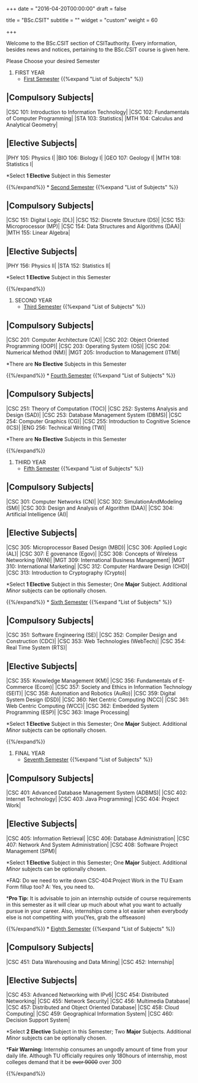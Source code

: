 +++
date = "2016-04-20T00:00:00"
draft = false

title = "BSc.CSIT"
subtitle = ""
widget = "custom"
weight = 60

+++

Welcome to the BSc.CSIT section of CSITauthority. Every information, besides news and notices, pertaining to the BSc.CSIT course is given here. 

Please Choose your desired Semester
<style>
/*	ol li:nth-child(2){
		border: 5px solid rgba(31,141,214,.8);
	}*/
</style>


1. FIRST YEAR
	* [First Semester](https://csitauthority.blogspot.com/p/1stsem.html)
	{{%expand "List of Subjects" %}}

|Compulsory Subjects|
---
|CSC 101: Introduction to Information Technology|
|CSC 102: Fundamentals of Computer Programming|
|STA 103: Statistics|
|MTH 104: Calculus and Analytical Geometry|

|Elective Subjects|
---
|PHY 105: Physics I|
|BIO 106: Biology I|
|GEO 107: Geology I|
|MTH 108: Statistics I|

&ast;Select __1 Elective__ Subject in this Semester

{{%/expand%}}
	* [Second Semester](https://csitauthority.blogspot.com/p/2ndsem.html)
		{{%expand "List of Subjects" %}}

|Compulsory Subjects|
---
|CSC 151: Digital Logic (DL)|
|CSC 152: Discrete Structure (DS)|
|CSC 153: Microprocessor (MP)|
|CSC 154: Data Structures and Algorithms (DAA)|
|MTH 155: Linear Algebra|

|Elective Subjects|
---
|PHY 156: Physics II|
|STA 152: Statistics II|

&ast;Select __1 Elective__ Subject in this Semester

{{%/expand%}}
1. SECOND YEAR
	* [Third Semester](https://csitauthority.blogspot.com/p/3rdsem.html)
		{{%expand "List of Subjects" %}}

|Compulsory Subjects|
---
|CSC 201: Computer Architecture (CA)|
|CSC 202: Object Oriented Programming (OOP)|
|CSC 203: Operating System (OS)|
|CSC 204: Numerical Method (NM)|
|MGT 205: Inroduction to Management (ITM)|

&ast;There are __No Elective__ Subjects in this Semester

{{%/expand%}}
	* [Fourth Semester](https://csitauthority.blogspot.com/p/4thsem.html)
		{{%expand "List of Subjects" %}}

|Compulsory Subjects|
---
|CSC 251: Theory of Computation (TOC)|
|CSC 252: Systems Analysis and Design (SAD)|
|CSC 253: Database Management System (DBMS)|
|CSC 254: Computer Graphics (CG)|
|CSC 255: Introduction to Cognitive Science (ICS)|
|ENG 256: Technical Writing (TW)|

&ast;There are __No Elective__ Subjects in this Semester

{{%/expand%}}
1. THIRD YEAR
	* [Fifth Semester](https://csitauthority.blogspot.com/p/5thsem.html)
		{{%expand "List of Subjects" %}}

|Compulsory Subjects|
---
|CSC 301: Computer Networks (CN)|
|CSC 302: SimulationAndModeling (SM)|
|CSC 303: Design and Analysis of Algorithm (DAA)|
|CSC 304: Artificial Intelligence (AI)|

|Elective Subjects|
---
|CSC 305: Microprocessor Based Design (MBD)|
|CSC 306: Applied Logic (AL)|
|CSC 307: E govenance (Egov)|
|CSC 308: Concepts of Wireless Networking (WiN)|
|MGT 309: International Business Management|
|MGT 310: International Marketing|
|CSC 312: Computer Hardware Design (CHD)|
|CSC 313: Introduction to Cryptography (Crypto)|

&ast;Select __1 Elective__ Subject in this Semester; One __Major__ Subject. Additional _Minor_ subjects can be optionally chosen. 

{{%/expand%}}
	* [Sixth Semester](https://csitauthority.blogspot.com/p/6thsem.html)
		{{%expand "List of Subjects" %}}

|Compulsory Subjects|
---
|CSC 351: Software Engineering (SE)|
|CSC 352: Compiler Design and Construction (CDC)|
|CSC 353: Web Technologies (WebTech)|
|CSC 354: Real Time System (RTS)|

|Elective Subjects|
---
|CSC 355: Knowledge Management (KM)|
|CSC 356: Fundamentals of E-Commerce (Ecom)|
|CSC 357: Society and Ethics in Information Technology (SEIT)|
|CSC 358: Automation and Robotics (AuRo)|
|CSC 359: Digital System Design (DSD)|
|CSC 360: Net Centric Computing (NCC)|
|CSC 361: Web Centric Computing (WCC)|
|CSC 362: Embedded System Programming (ESP)|
|CSC 363: Image Processing|

&ast;Select __1 Elective__ Subject in this Semester; One __Major__ Subject. Additional _Minor_ subjects can be optionally chosen. 

{{%/expand%}}
1. FINAL YEAR
	* [Seventh Semester](https://csitauthority.blogspot.com/p/7thsem.html)
		{{%expand "List of Subjects" %}}

|Compulsory Subjects|
---
|CSC 401: Advanced Database Management System (ADBMS)|
|CSC 402: Internet Technology|
|CSC 403: Java Programming|
|CSC 404: Project Work|

|Elective Subjects|
---
|CSC 405: Information Retrieval|
|CSC 406: Database Administration|
|CSC 407: Network And System Administration|
|CSC 408: Software Project Management (SPM)|

&ast;Select __1 Elective__ Subject in this Semester; One __Major__ Subject. Additional _Minor_ subjects can be optionally chosen. 

&ast;FAQ: Do we need to write down CSC-404:Project Work in the TU Exam Form fillup too? A: Yes, you need to.

&ast;__Pro Tip:__ It is advisable to join an internship outside of course requirements in this semester as it will clear up much about what you want to actually pursue in your career. Also, internships come a lot easier when everybody else is not competiting with you(Yes, grab the offseason)

{{%/expand%}}
	* [Eighth Semester](https://csitauthority.github.io/8thSem)
		{{%expand "List of Subjects" %}}

|Compulsory Subjects|
---
|CSC 451: Data Warehousing and Data Mining|
|CSC 452: Internship|

|Elective Subjects|
---
|CSC 453: Advanced Networking with IPv6|
|CSC 454: Distributed Networking|
|CSC 455: Network Security|
|CSC 456: Multimedia Database|
|CSC 457: Distributed and Object Oriented Database|
|CSC 458: Cloud Computing|
|CSC 459: Geographical Information System|
|CSC 460: Decision Support System|

&ast;Select __2 Elective__ Subject in this Semester; Two __Major__ Subjects. Additional _Minor_ subjects can be optionally chosen.

&ast;__Fair Warning:__ Internship consumes an ungodly amount of time from your daily life. Although TU officially requires only 180hours of internship, most colleges demand that it be ~~over 9000~~ over 300

{{%/expand%}}
